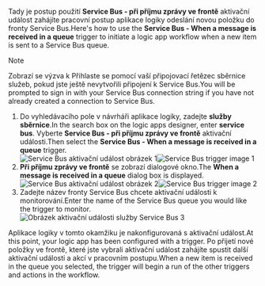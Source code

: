 <span data-ttu-id="0f8b5-101">Tady je postup použití **Service Bus - při příjmu zprávy ve frontě** aktivační událost zahájíte pracovní postup aplikace logiky odeslání novou položku do fronty Service Bus.</span><span class="sxs-lookup"><span data-stu-id="0f8b5-101">Here's how to use the **Service Bus - When a message is received in a queue** trigger to initiate a logic app workflow when a new item is sent to a Service Bus queue.</span></span>  

> [!NOTE]
> <span data-ttu-id="0f8b5-102">Zobrazí se výzva k Přihlaste se pomocí vaší připojovací řetězec sběrnice služeb, pokud jste ještě nevytvořili připojení k Service Bus.</span><span class="sxs-lookup"><span data-stu-id="0f8b5-102">You will be prompted to sign in with your Service Bus connection string if you have not already created a connection to Service Bus.</span></span>  
> 
> 

1. <span data-ttu-id="0f8b5-103">Do vyhledávacího pole v návrháři aplikace logiky, zadejte **služby sběrnice**.</span><span class="sxs-lookup"><span data-stu-id="0f8b5-103">In the search box on the logic apps designer, enter **service bus**.</span></span> <span data-ttu-id="0f8b5-104">Vyberte **Service Bus - při příjmu zprávy ve frontě** aktivační události.</span><span class="sxs-lookup"><span data-stu-id="0f8b5-104">Then select the **Service Bus - When a message is received in a queue** trigger.</span></span>  
   <span data-ttu-id="0f8b5-105">![Service Bus aktivační událost obrázek 1](./media/connectors-create-api-servicebus/trigger-1.png)</span><span class="sxs-lookup"><span data-stu-id="0f8b5-105">![Service Bus trigger image 1](./media/connectors-create-api-servicebus/trigger-1.png)</span></span>   
2. <span data-ttu-id="0f8b5-106">**Při příjmu zprávy ve frontě** se zobrazí dialogové okno.</span><span class="sxs-lookup"><span data-stu-id="0f8b5-106">The **When a message is received in a queue** dialog box is displayed.</span></span>  
   <span data-ttu-id="0f8b5-107">![Service Bus aktivační událost obrázek 2](./media/connectors-create-api-servicebus/trigger-2.png)</span><span class="sxs-lookup"><span data-stu-id="0f8b5-107">![Service Bus trigger image 2](./media/connectors-create-api-servicebus/trigger-2.png)</span></span>   
3. <span data-ttu-id="0f8b5-108">Zadejte název fronty Service Bus chcete aktivační události k monitorování.</span><span class="sxs-lookup"><span data-stu-id="0f8b5-108">Enter the name of the Service Bus queue you would like the trigger to monitor.</span></span>   
   ![Obrázek aktivační události služby Service Bus 3](./media/connectors-create-api-servicebus/trigger-3.png)   

<span data-ttu-id="0f8b5-110">Aplikace logiky v tomto okamžiku je nakonfigurovaná s aktivační událost.</span><span class="sxs-lookup"><span data-stu-id="0f8b5-110">At this point, your logic app has been configured with a trigger.</span></span> <span data-ttu-id="0f8b5-111">Po přijetí nové položky ve frontě, které jste vybrali aktivační událost zahájíte spustit další aktivační události a akcí v pracovním postupu.</span><span class="sxs-lookup"><span data-stu-id="0f8b5-111">When a new item is received in the queue you selected, the trigger will begin a run of the other triggers and actions in the workflow.</span></span>    

